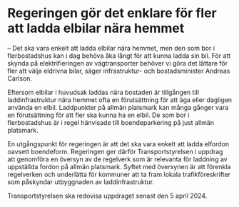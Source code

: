 # Regeringen gör det enklare för fler att ladda elbilar nära hemmet

– Det ska vara enkelt att ladda elbilar nära hemmet, men den som bor i flerbostadshus kan i dag behöva åka långt för att kunna ladda sin bil. För att skynda på elektrifieringen av vägtransporter behöver vi göra det lättare för fler att välja eldrivna bilar, säger infrastruktur\- och bostadsminister Andreas Carlson.

Eftersom elbilar i huvudsak laddas nära bostaden är tillgången till laddinfrastruktur nära hemmet ofta en förutsättning för att äga eller dagligen använda en elbil. Laddpunkter på allmän platsmark kan många gånger vara en förutsättning för att fler ska kunna ha en elbil. De som bor i flerbostadshus är i regel hänvisade till boendeparkering på just allmän platsmark.

En utgångspunkt för regeringen är att det ska vara enkelt att ladda elfordon oavsett boendeform. Regeringen ger därför Transportstyrelsen i uppdrag att genomföra en översyn av de regelverk som är relevanta för laddning av uppställda fordon på allmän platsmark. Syftet med översynen är att förenkla regelverken och underlätta för kommuner att ta fram lokala trafikföreskrifter som påskyndar utbyggnaden av laddinfrastruktur.

Transportstyrelsen ska redovisa uppdraget senast den 5 april 2024\.
